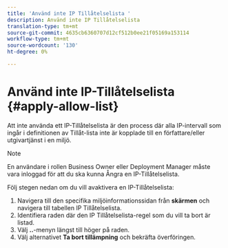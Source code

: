 ```yaml
---
title: 'Använd inte IP Tillåtelselista '
description: Använd inte IP Tillåtelselista
translation-type: tm+mt
source-git-commit: 4635cb6360707d12cf512b0ee21f05169a153114
workflow-type: tm+mt
source-wordcount: '130'
ht-degree: 0%

---
```



# Använd inte IP-Tillåtelselista {#apply-allow-list}

Att inte använda ett IP-Tillåtelselista är den process där alla IP-intervall som ingår i definitionen av Tillåt-lista inte är kopplade till en författare/eller utgivartjänst i en miljö.

>[!NOTE]
>En användare i rollen Business Owner eller Deployment Manager måste vara inloggad för att du ska kunna Ångra en IP-Tillåtelselista.

Följ stegen nedan om du vill avaktivera en IP-Tillåtelselista:

1. Navigera till den specifika miljöinformationssidan från **skärmen** och navigera till tabellen IP Tillåtelselista.
1. Identifiera raden där den IP Tillåtelselista-regel som du vill ta bort är listad.
1. Välj **..**-menyn längst till höger på raden.
1. Välj alternativet **Ta bort tillämpning** och bekräfta överföringen.
